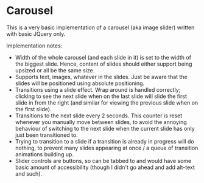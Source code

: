 Carousel
========

This is a very basic implementation of a carousel (aka image slider) written with basic JQuery only.

Implementation notes:

* Width of the whole carousel (and each slide in it) is set to the width of the biggest slide. Hence, content of slides should either support being upsized or all be the same size.
* Supports text, images, whatever in the slides. Just be aware that the slides will be positioned using absolute positioning.
* Transitions using a slide effect. Wrap around is handled correctly; clicking to see the next slide when on the last slide will slide the first slide in from the right (and similar for viewing the previous slide when on the first slide).
* Transitions to the next slide every 2 seconds. This counter is reset whenever you manually move between slides, to avoid the annoying behaviour of switching to the next slide when the current slide has only just been transitioned to.
* Trying to transition to a slide if a transition is already in progress will do nothing, to prevent many slides appearing at once / a queue of transition animations building up.
* Slider controls are buttons, so can be tabbed to and would have some basic amount of accessibility (though I didn't go ahead and add alt-text and such).
